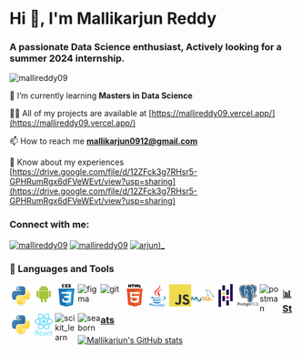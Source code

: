 <h1>Hi 👋, I'm Mallikarjun Reddy</h1>
<h3>A passionate Data Science enthusiast, Actively looking for a summer 2024 internship.</h3>

<p> <img src="https://komarev.com/ghpvc/?username=mallireddy09&label=Profile%20views&color=0e75b6&style=flat" alt="mallireddy09" /> </p>

🌱 I’m currently learning **Masters in Data Science**

 👨‍💻 All of my projects are available at [https://mallireddy09.vercel.app/](https://mallireddy09.vercel.app/)

 📫 How to reach me **mallikarjun0912@gmail.com**

 📄 Know about my experiences [https://drive.google.com/file/d/12ZFck3g7RHsr5-GPHRumRgx6dFVeWEvt/view?usp=sharing](https://drive.google.com/file/d/12ZFck3g7RHsr5-GPHRumRgx6dFVeWEvt/view?usp=sharing)

<h3 align="left">Connect with me:</h3>
<p align="left">
<a href="https://twitter.com/mallireddy09" target="blank"><img align="center" src="https://raw.githubusercontent.com/rahuldkjain/github-profile-readme-generator/master/src/images/icons/Social/twitter.svg" alt="mallireddy09" height="30" width="40" /></a>
<a href="https://linkedin.com/in/mallireddy09" target="blank"><img align="center" src="https://raw.githubusercontent.com/rahuldkjain/github-profile-readme-generator/master/src/images/icons/Social/linked-in-alt.svg" alt="mallireddy09" height="30" width="40" /></a>
<a href="https://instagram.com/arjun)_" target="blank"><img align="center" src="https://raw.githubusercontent.com/rahuldkjain/github-profile-readme-generator/master/src/images/icons/Social/instagram.svg" alt="arjun)_" height="30" width="40" /></a>
</p>

<h3 align="left"> 🧰 Languages and Tools</h3>

<p align="left"> 
<a href="https://www.python.org" target="_blank" rel="noreferrer"> <img align="left" alt="Python" width="40" style="padding-right:10;" src="https://raw.githubusercontent.com/devicons/devicon/master/icons/python/python-original.svg"/> </a>
<a href="https://developer.android.com" target="_blank" rel="noreferrer"> <img src="https://raw.githubusercontent.com/devicons/devicon/master/icons/android/android-original-wordmark.svg" align="left" alt="android" width="40"  style="padding-right:10;/> </a> 
<a href="https://www.w3schools.com/css/" target="_blank" rel="noreferrer"> <img src="https://raw.githubusercontent.com/devicons/devicon/master/icons/css3/css3-original-wordmark.svg" align="left" alt="css3" width="40" style="padding-right:10;/> </a> 
<a href="https://www.figma.com/" target="_blank" rel="noreferrer"> <img src="https://www.vectorlogo.zone/logos/figma/figma-icon.svg" align="left" alt="figma" width="40" style="padding-right:10;/> </a> 
<a href="https://git-scm.com/" target="_blank" rel="noreferrer"> <img src="https://www.vectorlogo.zone/logos/git-scm/git-scm-icon.svg" align="left" alt="git" width="40" style="padding-right:10;/> </a> 
<a href="https://www.w3.org/html/" target="_blank" rel="noreferrer"> <img src="https://raw.githubusercontent.com/devicons/devicon/master/icons/html5/html5-original-wordmark.svg" align="left" alt="html5" width="40" style="padding-right:10;/> </a> 
<a href="https://www.java.com" target="_blank" rel="noreferrer"> <img src="https://raw.githubusercontent.com/devicons/devicon/master/icons/java/java-original.svg" align="left" alt="java" width="40" style="padding-right:10;"/> </a> 
<a href="https://developer.mozilla.org/en-US/docs/Web/JavaScript" target="_blank" rel="noreferrer"> <img src="https://raw.githubusercontent.com/devicons/devicon/master/icons/javascript/javascript-original.svg" align="left" alt="javascript" width="40" style="padding-right:10;/> </a>  
<a href="https://www.mysql.com/" target="_blank" rel="noreferrer"> <img src="https://raw.githubusercontent.com/devicons/devicon/master/icons/mysql/mysql-original-wordmark.svg" align="left" alt="mysql" width="40" style="padding-right:10;/> </a> 
<a href="https://pandas.pydata.org/" target="_blank" rel="noreferrer"> <img src="https://raw.githubusercontent.com/devicons/devicon/2ae2a900d2f041da66e950e4d48052658d850630/icons/pandas/pandas-original.svg" align="left" alt="pandas" width="40" style="padding-right:10;/> </a>
<a href="https://www.postgresql.org" target="_blank" rel="noreferrer"> <img src="https://raw.githubusercontent.com/devicons/devicon/master/icons/postgresql/postgresql-original-wordmark.svg" align="left" alt="postgresql" width="40" style="padding-right:10;/> </a> 
<a href="https://postman.com" target="_blank" rel="noreferrer"> <img src="https://www.vectorlogo.zone/logos/getpostman/getpostman-icon.svg" align="left" alt="postman" width="40" style="padding-right:10;/> </a>
<a href="https://www.python.org" target="_blank" rel="noreferrer"> <img src="https://raw.githubusercontent.com/devicons/devicon/master/icons/python/python-original.svg" align="left" alt="python" width="40" style="padding-right:10;/> </a> 
<a href="https://reactjs.org/" target="_blank" rel="noreferrer"> <img src="https://raw.githubusercontent.com/devicons/devicon/master/icons/react/react-original-wordmark.svg" align="left" alt="react" width="40" style="padding-right:10;/> </a> 
<a href="https://scikit-learn.org/" target="_blank" rel="noreferrer"> <img src="https://upload.wikimedia.org/wikipedia/commons/0/05/Scikit_learn_logo_small.svg" alt="scikit_learn" align="left" width="40" style="padding-right:10;/> </a> 
<a href="https://seaborn.pydata.org/" target="_blank" rel="noreferrer"> <img src="https://seaborn.pydata.org/_images/logo-mark-lightbg.svg" align="left" alt="seaborn" width="40" style="padding-right:10;/> </a></p>
<br />

                                                                         
<p><img align="center" src="https://github-readme-streak-stats.herokuapp.com/?user=mallireddy09&" alt="mallireddy09" /></p>

<h3 align="left">📊 Stats</h3>

![Mallikarjun's GitHub stats](https://github-readme-stats.vercel.app/api?username=mallireddy09&show_icons=true&theme=radical)

